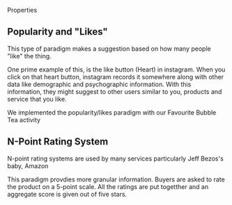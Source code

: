 
Properties 


## Popularity and "Likes"

This type of paradigm makes a suggestion based on how many people "like" the thing.

One prime example of this, is the like button (Heart) in instagram. When you click on that heart button, instagram records it somewhere along with other data like demographic and psychographic information.  With this information, they might suggest to other users similar to you, products and service that you like.

We implemented the popularity/likes paradigm with our Favourite Bubble Tea activity 

## N-Point Rating System

N-point rating systems are used by many services particularly Jeff Bezos's baby, Amazon

This paradigm provdies more granular information. Buyers are asked to rate the product on a 5-point scale. All the ratings are put togetther and an aggregate score is given out of five stars.